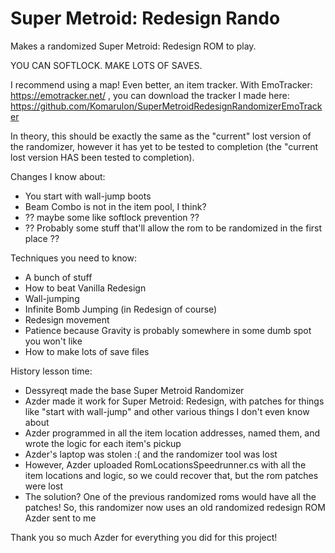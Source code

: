 # Super Metroid: Redesign Rando

Makes a randomized Super Metroid: Redesign ROM to play. 

YOU CAN SOFTLOCK. MAKE LOTS OF SAVES.

I recommend using a map! Even better, an item tracker. With EmoTracker: https://emotracker.net/ , you can download the tracker I made here: https://github.com/Komarulon/SuperMetroidRedesignRandomizerEmoTracker 

In theory, this should be exactly the same as the "current" lost version of the randomizer, however it has yet to be tested to completion (the "current lost version HAS been tested to completion).  

Changes I know about:
- You start with wall-jump boots
- Beam Combo is not in the item pool, I think?
- ?? maybe some like softlock prevention ??
- ?? Probably some stuff that'll allow the rom to be randomized in the first place ??

Techniques you need to know:
- A bunch of stuff
- How to beat Vanilla Redesign
- Wall-jumping
- Infinite Bomb Jumping (in Redesign of course)
- Redesign movement
- Patience because Gravity is probably somewhere in some dumb spot you won't like
- How to make lots of save files

History lesson time:
- Dessyreqt made the base Super Metroid Randomizer
- Azder made it work for Super Metroid: Redesign, with patches for things like "start with wall-jump" and other various things I don't even know about
- Azder programmed in all the item location addresses, named them, and wrote the logic for each item's pickup
- Azder's laptop was stolen :( and the randomizer tool was lost
- However, Azder uploaded RomLocationsSpeedrunner.cs with all the item locations and logic, so we could recover that, but the rom patches were lost
- The solution? One of the previous randomized roms would have all the patches! So, this randomizer now uses an old randomized redesign ROM Azder sent to me

Thank you so much Azder for everything you did for this project!
